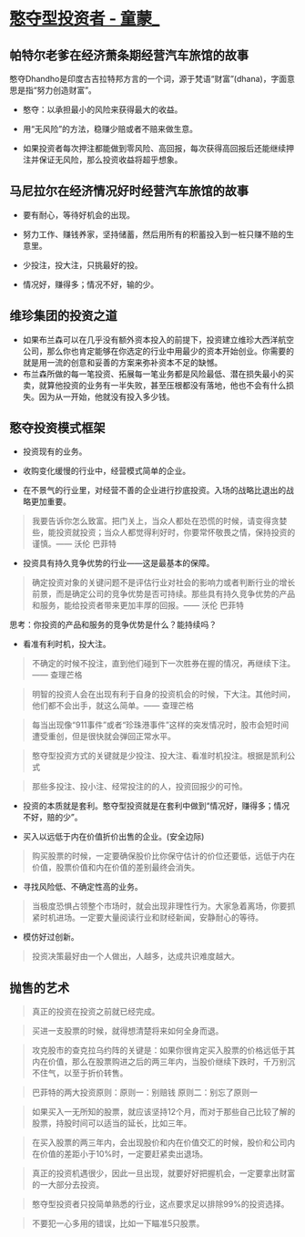 # [憨夺型投资者 - 童蒙_](https://www.jianshu.com/p/134b1a5cd963)

## 帕特尔老爹在经济萧条期经营汽车旅馆的故事

憨夺Dhandho是印度古吉拉特邦方言的一个词，源于梵语“财富”(dhana)，字面意思是指“努力创造财富”。  

* 憨夺：以承担最小的风险来获得最大的收益。  

* 用“无风险”的方法，稳赚少赔或者不赔来做生意。  

* 如果投资者每次押注都能做到零风险、高回报，每次获得高回报后还能继续押注并保证无风险，那么投资收益将超乎想象。  

## 马尼拉尔在经济情况好时经营汽车旅馆的故事

* 要有耐心，等待好机会的出现。  

* 努力工作、赚钱养家，坚持储蓄，然后用所有的积蓄投入到一桩只赚不赔的生意里。  

* 少投注，投大注，只挑最好的投。  

* 情况好，赚得多；情况不好，输的少。  

## 维珍集团的投资之道

* 如果布兰森可以在几乎没有额外资本投入的前提下，投资建立维珍大西洋航空公司，那么你也肯定能够在你选定的行业中用最少的资本开始创业。你需要的就是用一流的创意和妥善的方案来弥补资本不足的缺憾。  
* 布兰森所做的每一笔投资、拓展每一笔业务都是风险最低、潜在损失最小的买卖，就算他投资的业务有一半失败，甚至压根都没有落地，他也不会有什么损失。因为从一开始，他就没有投入多少钱。  

## 憨夺投资模式框架

* 投资现有的业务。  

* 收购变化缓慢的行业中，经营模式简单的企业。  

* 在不景气的行业里，对经营不善的企业进行抄底投资。入场的战略比退出的战略更加重要。  

> 我要告诉你怎么致富。把门关上，当众人都处在恐慌的时候，请变得贪婪些，能投资就投资；当众人都觉得利好时，你要常怀敬畏之情，保持投资的谨慎。—— 沃伦 巴菲特  

* 投资具有持久竞争优势的行业——这是最基本的保障。  

> 确定投资对象的关键问题不是评估行业对社会的影响力或者判断行业的增长前景，而是确定公司的竞争优势是否可持续。那些具有持久竞争优势的产品和服务，能给投资者带来更加丰厚的回报。—— 沃伦 巴菲特  

思考：你投资的产品和服务的竞争优势是什么？能持续吗？

* 看准有利时机，投大注。  

> 不确定的时候不投注，直到他们碰到下一次胜券在握的情况，再继续下注。—— 查理芒格  

> 明智的投资人会在出现有利于自身的投资机会的时候，下大注。其他时间，他们都不会出手，就这么简单。—— 查理芒格  

> 每当出现像“911事件”或者“珍珠港事件”这样的突发情况时，股市会短时间遭受重创，但是很快就会弹回正常水平。  

> 憨夺型投资方式的关键就是少投注、投大注、看准时机投注。根据是凯利公式

> 那些多投注、投小注、经常投注的的人，投资回报少的可怜。

* 投资的本质就是套利。憨夺型投资就是在套利中做到“情况好，赚得多；情况不好，赔的少”。

* 买入以远低于内在价值折价出售的企业。(安全边际)

> 购买股票的时候，一定要确保股价比你保守估计的价位还要低，远低于内在价值，股票价值和内在价值的差别最终会消失。

* 寻找风险低、不确定性高的业务。  

> 当极度恐惧占领整个市场时，就会出现非理性行为。大家急着离场，你要抓紧时机进场。一定要大量阅读行业和财经新闻，安静耐心的等待。

* 模仿好过创新。  

> 投资决策最好由一个人做出，人越多，达成共识难度越大。

## 抛售的艺术

> 真正的投资在投资之前就已经完成。

> 买进一支股票的时候，就得想清楚将来如何全身而退。

> 攻克股市的查克拉乌约阵的关键是：如果你很肯定买入股票的价格远低于其内在价值，那么在股票购进之后的两三年内，当股价继续下跌时，千万别沉不住气，以至于折价转售。

> 巴菲特的两大投资原则：原则一：别赔钱 原则二：别忘了原则一

> 如果买入一无所知的股票，就应该坚持12个月，而对于那些自己比较了解的股票，持股时间可以适当的延长，比如三年。

> 在买入股票的两三年内，会出现股价和内在价值交汇的时候，股价和公司内在价值的差距小于10%时，一定要赶紧卖出退场。

> 真正的投资机遇很少，因此一旦出现，就要好好把握机会，一定要拿出财富的一大部分去投资。

> 憨夺型投资者只投简单熟悉的行业，这点要求足以排除99%的投资选择。

> 不要犯一心多用的错误，比如一下瞄准5只股票。

